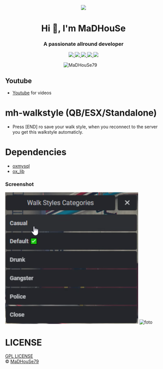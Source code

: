 <p align="center">
    <img width="140" src="https://icons.iconarchive.com/icons/iconarchive/red-orb-alphabet/128/Letter-M-icon.png" />  
    <h1 align="center">Hi 👋, I'm MaDHouSe</h1>
    <h3 align="center">A passionate allround developer </h3>    
</p>

<p align="center">
    <a href="https://github.com/MaDHouSe79/mh-walkstyle/issues">
        <img src="https://img.shields.io/github/issues/MaDHouSe79/mh-walkstyle"/> 
    </a>
    <a href="https://github.com/MaDHouSe79/mh-walkstyle/watchers">
        <img src="https://img.shields.io/github/watchers/MaDHouSe79/mh-walkstyle"/> 
    </a> 
    <a href="https://github.com/MaDHouSe79/mh-walkstyle/network/members">
        <img src="https://img.shields.io/github/forks/MaDHouSe79/mh-walkstyle"/> 
    </a>  
    <a href="https://github.com/MaDHouSe79/mh-walkstyle/stargazers">
        <img src="https://img.shields.io/github/stars/MaDHouSe79/mh-walkstyle?color=white"/> 
    </a>
    <a href="https://github.com/MaDHouSe79/mh-walkstyle/blob/main/LICENSE">
        <img src="https://img.shields.io/github/license/MaDHouSe79/mh-walkstyle?color=black"/> 
    </a>      
</p>

<p align="center">
    <img src="https://komarev.com/ghpvc/?username=MaDHouSe79&label=Profile%20views&color=3464eb&style=for-the-badge&logo=star&abbreviated=true" alt="MaDHouSe79" style="padding-right:20px;" />
</p>

## Youtube
- [Youtube](https://www.youtube.com/@MaDHouSe79) for videos

# mh-walkstyle (QB/ESX/Standalone)
- Press [END] ro save your walk style, when you reconnect to the server you get this walkstyle automaticly.

# Dependencies
- [oxmysql](https://github.com/overextended/oxmysql/releases/tag/v1.9.3)
- [ox_lib](https://github.com/overextended/ox_lib/releases/)

### Screenshot
![foto](https://raw.githubusercontent.com/MaDHouSe79/mh-walkstyle/main/screenshots/Schermafbeelding%202024-05-01%20142805.png)
![foto](https://raw.githubusercontent.com/MaDHouSe79/mh-walkstyle/main/Schermafbeelding%202024-05-01%20142843.png)

# LICENSE
[GPL LICENSE](./LICENSE)<br />
&copy; [MaDHouSe79](https://www.youtube.com/@MaDHouSe79)
